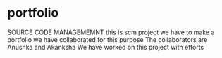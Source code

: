 # portfolio
SOURCE CODE MANAGEMEMNT
this is scm project
we have to make a portfolio
we have collaborated for this purpose 
The collaborators are Anushka and Akanksha
We have worked on this project with efforts
